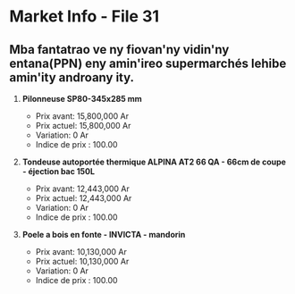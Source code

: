 # Market Info - File 31

## Mba fantatrao ve ny fiovan'ny vidin'ny entana(PPN) eny amin'ireo supermarchés lehibe amin'ity androany ity.

1. **Pilonneuse SP80-345x285 mm**
   - Prix avant: 15,800,000 Ar
   - Prix actuel: 15,800,000 Ar
   - Variation: 0 Ar
   - Indice de prix : 100.00

2. **Tondeuse autoportée thermique ALPINA AT2 66 QA - 66cm de coupe - éjection bac 150L**
   - Prix avant: 12,443,000 Ar
   - Prix actuel: 12,443,000 Ar
   - Variation: 0 Ar
   - Indice de prix : 100.00

3. **Poele a bois en fonte - INVICTA - mandorin**
   - Prix avant: 10,130,000 Ar
   - Prix actuel: 10,130,000 Ar
   - Variation: 0 Ar
   - Indice de prix : 100.00

